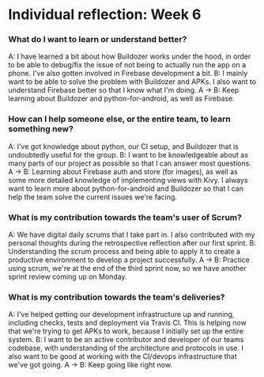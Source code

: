 # Individual reflection: Week 6

### What do I want to learn or understand better?
A: I have learned a bit about how Buildozer works under the hood, in order to be able to debug/fix the issue of not being to actually run the app on a phone. I've also gotten involved in Firebase development a bit.
B: I mainly want to be able to solve the problem with Buildozer and APKs. I also want to understand Firebase better so that I know what I'm doing.
A -> B: Keep learning about Buildozer and python-for-android, as well as Firebase.

### How can I help someone else, or the entire team, to learn something new?
A: I've got knowledge about python, our CI setup, and Buildozer that is undoubtedly useful for the group.
B: I want to be knowledgeable about as many parts of our project as possible so that I can answer most questions.
A -> B: Learning about Firebase auth and store (for images), as well as some more detailed knowledge of implementing views with Kivy. I always want to learn more about python-for-android and Buildozer so that I can help the team solve the current issues we're facing.

### What is my contribution towards the team's user of Scrum?
A: We have digital daily scrums that I take part in. I also contributed with my personal thoughts during the retrospective reflection after our first sprint.
B: Understanding the scrum process and being able to apply it to create a productive environment to develop a project successfully.
A -> B: Practice using scrum, we're at the end of the third sprint now, so we have another sprint review coming up on Monday.

### What is my contribution towards the team's deliveries?
A: I've helped getting our development infrastructure up and running, including checks, tests and deployment via Travis CI. This is helping now that we're trying to get APKs to work, because I initially set up the entire system.
B: I want to be an active contributor and developer of our teams codebase, with understanding of the architecture and protocols in use. I also want to be good at working with the CI/devops infrastructure that we've got going.
A -> B: Keep going like right now.
